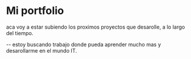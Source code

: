 # Mi portfolio

aca voy a estar subiendo los proximos proyectos que desarolle, a lo largo del tiempo.

--
estoy buscando trabajo donde pueda aprender mucho mas y desarollarme en el mundo IT.
